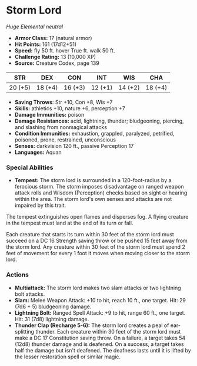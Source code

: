 # Storm Lord

*Huge* *Elemental* *neutral*

- **Armor Class:** 17 (natural armor)
- **Hit Points:** 161 (17d12+51)
- **Speed:** fly 50 ft. hover True ft. walk 50 ft.
- **Challenge Rating:** 13 (10,000 XP)
- **Source:** Creature Codex, page 139

| STR | DEX | CON | INT | WIS | CHA |
| --- | --- | --- | --- | --- | --- |
| 20 (+5) | 18 (+4) | 16 (+3) | 12 (+1) | 14 (+2) | 18 (+4) |

- **Saving Throws**: Str +10, Con +8, Wis +7
- **Skills:** athletics +10, nature +6, perception +7
- **Damage Immunities:** poison
- **Damage Resistances:** acid, lightning, thunder; bludgeoning, piercing, and slashing from nonmagical attacks
- **Condition Immunities:** exhaustion, grappled, paralyzed, petrified, poisoned, prone, restrained, unconscious
- **Senses:** darkvision 120 ft., passive Perception 17
- **Languages:** Aquan

### Special Abilities

- **Tempest:** The storm lord is surrounded in a 120-foot-radius by a ferocious storm. The storm imposes disadvantage on ranged weapon attack rolls and Wisdom (Perception) checks based on sight or hearing within the area. The storm lord's own senses and attacks are not impaired by this trait. 

The tempest extinguishes open flames and disperses fog. A flying creature in the tempest must land at the end of its turn or fall. 

Each creature that starts its turn within 30 feet of the storm lord must succeed on a DC 16 Strength saving throw or be pushed 15 feet away from the storm lord. Any creature within 30 feet of the storm lord must spend 2 feet of movement for every 1 foot it moves when moving closer to the storm lord.

### Actions

- **Multiattack:** The storm lord makes two slam attacks or two lightning bolt attacks.
- **Slam:** Melee Weapon Attack: +10 to hit, reach 10 ft., one target. Hit: 29 (7d6 + 5) bludgeoning damage.
- **Lightning Bolt:** Ranged Spell Attack: +9 to hit, range 60 ft., one target. Hit: 31 (7d8) lightning damage.
- **Thunder Clap (Recharge 5-6):** The storm lord creates a peal of ear-splitting thunder. Each creature within 30 feet of the storm lord must make a DC 17 Constitution saving throw. On a failure, a target takes 54 (12d8) thunder damage and is deafened. On a success, a target takes half the damage but isn't deafened. The deafness lasts until it is lifted by the lesser restoration spell or similar magic.


